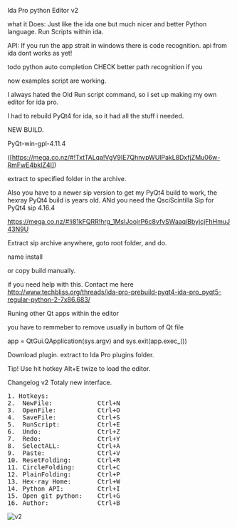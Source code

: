 Ida Pro python Editor v2

what it Does:
Just like the ida one but much nicer and better
Python language.
Run Scripts within ida.

API:
If you run the app strait in windows there is code recognition.
api from ida dont works as yet!

todo
python auto completion  CHECK
better path recognition
if you


now examples script are working.


I always hated the Old Run script command, so i set up making my own editor for ida pro.

I had to rebuild PyQt4 for ida, so it had all the stuff i needed.

NEW BUILD.

PyQt-win-gpl-4.11.4

([https://mega.co.nz/#!TxtTALqa!VgV9IE7QhnvpWUlPakL8DxfjZMu06w-RmFwE4bklZ4I])


extract to specified folder in the archive.

Also you have to a newer sip version to get my PyQt4 build to work, the hexray PyQt4 build is years old.
ANd you need the QsciScintilla
Sip for PyQt4
sip 4.16.4

https://mega.co.nz/#!i81kFQRR!hrg_1MsIJoojrP6c8vfvSWaaqiBbyjcjFhHmuJ43N9U

Extract sip archive anywhere, goto root folder, and do.

name install

or copy build manually.

if you need help with this.
Contact me here http://www.techbliss.org/threads/ida-pro-prebuild-pyqt4-ida-pro_pyqt5-regular-python-2-7x86.683/

Runing other Qt apps within the editor

you have to remmeber to remove
usually in buttom of Qt file

app = QtGui.QApplication(sys.argv)
and
sys.exit(app.exec_())



Download plugin.
extract to Ida Pro plugins folder.

Tip!
Use hit hotkey Alt+E twize to load the editor.


Changelog v2
Totaly new interface.

<pre>
1. Hotkeys:
2.  NewFile:            Ctrl+N
3.  OpenFile:           Ctrl+O
4.  SaveFile:           Ctrl+S
5.  RunScript:          Ctrl+E
6.  Undo:               Ctrl+Z
7.  Redo:               Ctrl+Y
8.  SelectALL:          Ctrl+A
9.  Paste:              Ctrl+V
10. ResetFolding:       Ctrl+R
11. CircleFolding:      Ctrl+C
12. PlainFolding:       Ctrl+P
13. Hex-ray Home:       Ctrl+W
14. Python API:         Ctrl+I
15. Open git python:    Ctrl+G
16. Author:             Ctrl+B</pre>




![v2](https://cloud.githubusercontent.com/assets/3592375/8766467/26a85fe2-2e39-11e5-9c75-a97259a7a7ad.png)








